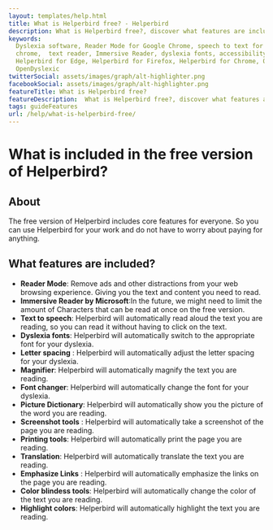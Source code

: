 ```yaml
---
layout: templates/help.html
title: What is Helperbird free? - Helperbird
description: What is Helperbird free?, discover what features are included in the free version of Helperbird.
keywords:
  Dyslexia software, Reader Mode for Google Chrome, speech to text for chrome, Text to speech for
  chrome,  text reader, Immersive Reader, dyslexia fonts, accessibility software, dyslexia software,
  Helperbird for Edge, Helperbird for Firefox, Helperbird for Chrome, Opendyslexic for Chrome,
  OpenDyslexic
twitterSocial: assets/images/graph/alt-highlighter.png
facebookSocial: assets/images/graph/alt-highlighter.png
featureTitle: What is Helperbird free?
featureDescription:  What is Helperbird free?, discover what features are included in the free version of Helperbird.
tags: guideFeatures
url: /help/what-is-helperbird-free/
---
```



# What is included in the free version of Helperbird?

## About
The free version of Helperbird includes core features for everyone. So you can use Helperbird for your work and do not have to worry about paying for anything.

## What features are included?

- **Reader Mode**: Remove ads and other distractions from your web browsing experience. Giving you the text and content you need to read.
- **Immersive Reader by Microsoft**:In the future, we might need to limit the amount of Characters that can be read at once on the free version.
- **Text to speech**: Helperbird will automatically read aloud the text you are reading, so you can read it without having to click on the text.
- **Dyslexia fonts**: Helperbird will automatically switch to the appropriate font for your dyslexia.
- **Letter spacing** : Helperbird will automatically adjust the letter spacing for your dyslexia.
- **Magnifier**: Helperbird will automatically magnify the text you are reading.
- **Font changer**: Helperbird will automatically change the font for your dyslexia.
- **Picture Dictionary**: Helperbird will automatically show you the picture of the word you are reading.
- **Screenshot tools** : Helperbird will automatically take a screenshot of the page you are reading.
- **Printing tools**: Helperbird will automatically print the page you are reading.
- **Translation**: Helperbird will automatically translate the text you are reading.
- **Emphasize Links** : Helperbird will automatically emphasize the links on the page you are reading.
- **Color blindess tools**: Helperbird will automatically change the color of the text you are reading.
- **Highlight colors**: Helperbird will automatically highlight the text you are reading.